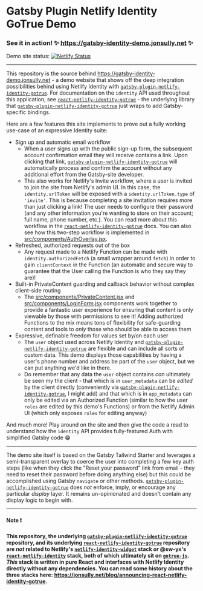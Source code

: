 # Gatsby Plugin Netlify Identity GoTrue Demo

### See it in action! ✨ https://gatsby-identity-demo.jonsully.net ✨

Demo site status: [![Netlify Status](https://api.netlify.com/api/v1/badges/5aa804c6-93d0-46cb-8091-e7de647c6372/deploy-status)](https://app.netlify.com/sites/gatsby-plugin-netlify-identity-gotrue-demo/deploys)

---

This repository is the source behind https://gatsby-identity-demo.jonsully.net - a demo website that shows off the deep integration possibilities behind using Netlify Identity with [`gatsby-plugin-netlify-identity-gotrue`][1]. For documentation on the `identity` API used throughout this application, see [`react-netlify-identity-gotrue`][2] - the underlying library that [`gatsby-plugin-netlify-identity-gotrue`][1] just wraps to add Gatsby-specific bindings.

Here are a few features this site implements to prove out a fully working use-case of an expressive Identity suite:

- Sign up and automatic email workflow
  - When a user signs up with the public sign-up form, the subsequent account confirmation email they will receive contains a link. Upon clicking that link, [`gatsby-plugin-netlify-identity-gotrue`][1] will automatically process and confirm the account without any additional effort from the Gatsby-site developer.
  - This also works for Netlify's Invite workflow, where a user is invited to join the site from Netlify's admin UI. In this case, the `identity.urlToken` will be exposed with a `identity.urlToken.type` of `'invite'`. This is because completing a site invitation requires more than just clicking a link! The user needs to configure their password (and any other information you're wanting to store on their account; full name, phone number, etc.). You can read more about this workflow in the [`react-netlify-identity-gotrue`][2] docs. You can also see how this two-step workflow is implemented in [src/components/AuthOverlay.jsx](src/components/AuthOverlay.jsx).
- Refreshed, authorized requests out of the box
  - Any request made to a Netlify Function can be made with `identity.authorizedFetch` (a small wrapper around `fetch`) in order to gain `clientContext` in the Function (an automatic and secure way to guarantee that the User calling the Function is who they say they are)!
- Built-in PrivateContent guarding and callback behavior without complex client-side routing
  - The [src/components/PrivateContent.jsx](src/components/PrivateContent.jsx) and [src/components/LoginForm.jsx](src/components/LoginForm.jsx) components work together to provide a fantastic user experience for ensuring that content is only viewable by those with permissions to see it! Adding authorized Functions to the mix means tons of flexibility for safe-guarding content and tools to _only_ those who should be able to access them
- Expressive, definable freedom for values set by/on each user
  - The `user` object used across Netlify Identity and [`gatsby-plugin-netlify-identity-gotrue`][1] are flexible and can include all sorts of custom data. This demo displays those capabilities by having a user's phone number and address be part of the `user` object, but we can put anything we'd like in there.
  - Do remember that any data the `user` object contains _can_ ultimately be seen my the client - that which is in `user_metadata` can be _edited_ by the client directly (conveniently via [`gatsby-plugin-netlify-identity-gotrue`][1], I might add) and that which is in `app_metadata` can only be edited via an Authorized Function (similar to how the user `roles` are edited by this demo's Functions) or from the Netlify Admin UI (which only exposes `roles` for editing anyway)

And much more! Play around on the site and then give the code a read to understand how the `identity` API provides fully-featured Auth with simplified Gatsby code 😁

---

The demo site itself is based on the Gatsby Tailwind Starter and leverages a semi-transparent overlay to coerce the user into completing a few key auth steps (like when they click the "Reset your password" link from email - they need to reset their password before doing anything else) but this could be accomplished using Gatsby `navigate` or other methods. [`gatsby-plugin-netlify-identity-gotrue`][1] does _not_ enforce, imply, or encourage any particular _display_ layer. It remains un-opinionated and doesn't contain any display logic to begin with.

---

#### Note ❗

**This repository, the underlying [`gatsby-plugin-netlify-identity-gotrue`][1] repository, and its underlying [`react-netlify-identity-gotrue`][2] repository are _not_ related to Netlify's [`netlify-identity-widget`][3] stack _or_ @sw-yx's [`react-netlify-identity`][4] stack, both of which ultimately sit on [`gotrue-js`][5]. *This* stack is written in pure React and interfaces with Netlify Identity directly without any dependencies. You can read some history about the three stacks here: https://jonsully.net/blog/announcing-react-netlify-identity-gotrue.**

[2]:https://github.com/jon-sully/react-netlify-identity-gotrue
[3]:https://github.com/netlify/netlify-identity-widget
[4]:https://github.com/netlify-labs/react-netlify-identity
[5]:https://github.com/netlify/gotrue-js

[1]: https://github.com/jon-sully/gatsby-plugin-netlify-identity-gotrue
